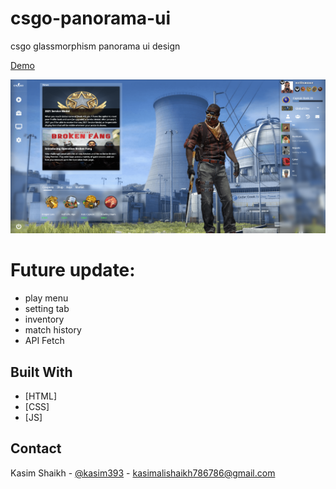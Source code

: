 # csgo-panorama-ui
csgo glassmorphism panorama ui design

[Demo](https://kasim393.github.io/csgo-panorama-ui/)

![Sreenshot](https://raw.githubusercontent.com/kasim393/csgo-panorama-ui/main/ss.png)

# Future update: 
* play menu 
* setting tab 
* inventory
* match history
* API Fetch

## Built With

* [HTML]
* [CSS]
* [JS]


## Contact

Kasim Shaikh - [@kasim393](https://www.youtube.com/user/kasim393) - kasimalishaikh786786@gmail.com
